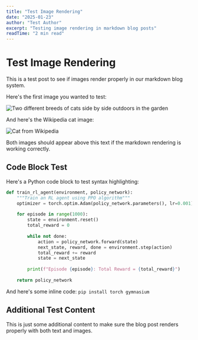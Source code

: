 ```yaml
---
title: "Test Image Rendering"
date: "2025-01-23"
author: "Test Author"
excerpt: "Testing image rendering in markdown blog posts"
readTime: "2 min read"
---
```


# Test Image Rendering

This is a test post to see if images render properly in our markdown blog system.

Here's the first image you wanted to test:

![Two different breeds of cats side by side outdoors in the garden](https://cdn.britannica.com/34/235834-050-C5843610/two-different-breeds-of-cats-side-by-side-outdoors-in-the-garden.jpg)

And here's the Wikipedia cat image:

![Cat from Wikipedia](https://upload.wikimedia.org/wikipedia/commons/thumb/1/15/Cat_August_2010-4.jpg/640px-Cat_August_2010-4.jpg)

Both images should appear above this text if the markdown rendering is working correctly.

## Code Block Test

Here's a Python code block to test syntax highlighting:

```python
def train_rl_agent(environment, policy_network):
    """Train an RL agent using PPO algorithm"""
    optimizer = torch.optim.Adam(policy_network.parameters(), lr=0.001)
    
    for episode in range(1000):
        state = environment.reset()
        total_reward = 0
        
        while not done:
            action = policy_network.forward(state)
            next_state, reward, done = environment.step(action)
            total_reward += reward
            state = next_state
            
        print(f"Episode {episode}: Total Reward = {total_reward}")
    
    return policy_network
```

And here's some inline code: `pip install torch gymnasium`

## Additional Test Content

This is just some additional content to make sure the blog post renders properly with both text and images.